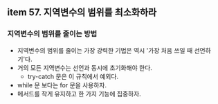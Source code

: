 ## item 57. 지역변수의 범위를 최소화하라

### 지역변수의 범위를 줄이는 방법
- 지역변수의 범위를 줄이는 가장 강력한 기법은 역시 '가장 처음 쓰일 때 선언하기'다.
- 거의 모든 지역변수는 선언과 동시에 초기화해야 한다.
  - try-catch 문은 이 규칙에서 예외다.
- while 문 보다는 for 문을 사용하자.
- 메서드를 작게 유지하고 한 가지 기능에 집중하자.